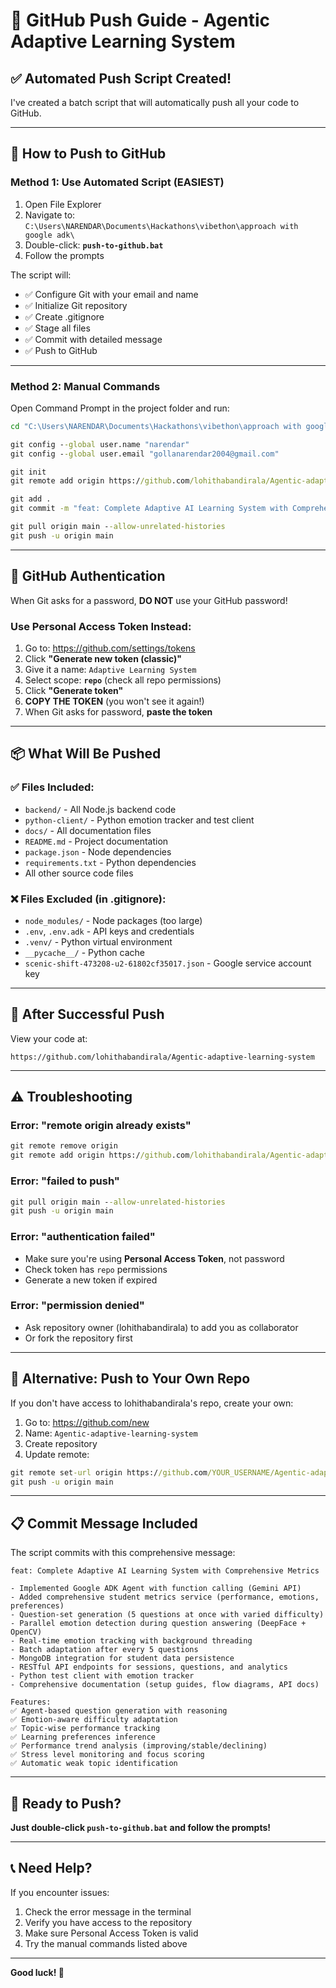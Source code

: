 # 🚀 GitHub Push Guide - Agentic Adaptive Learning System

## ✅ Automated Push Script Created!

I've created a batch script that will automatically push all your code to GitHub.

---

## 🎯 **How to Push to GitHub**

### **Method 1: Use Automated Script (EASIEST)**

1. Open File Explorer
2. Navigate to: `C:\Users\NARENDAR\Documents\Hackathons\vibethon\approach with google adk\`
3. Double-click: **`push-to-github.bat`**
4. Follow the prompts

The script will:
- ✅ Configure Git with your email and name
- ✅ Initialize Git repository
- ✅ Create .gitignore
- ✅ Stage all files
- ✅ Commit with detailed message
- ✅ Push to GitHub

---

### **Method 2: Manual Commands**

Open Command Prompt in the project folder and run:

```cmd
cd "C:\Users\NARENDAR\Documents\Hackathons\vibethon\approach with google adk"

git config --global user.name "narendar"
git config --global user.email "gollanarendar2004@gmail.com"

git init
git remote add origin https://github.com/lohithabandirala/Agentic-adaptive-learning-system.git

git add .
git commit -m "feat: Complete Adaptive AI Learning System with Comprehensive Metrics"

git pull origin main --allow-unrelated-histories
git push -u origin main
```

---

## 🔑 **GitHub Authentication**

When Git asks for a password, **DO NOT** use your GitHub password!

### **Use Personal Access Token Instead:**

1. Go to: https://github.com/settings/tokens
2. Click **"Generate new token (classic)"**
3. Give it a name: `Adaptive Learning System`
4. Select scope: **`repo`** (check all repo permissions)
5. Click **"Generate token"**
6. **COPY THE TOKEN** (you won't see it again!)
7. When Git asks for password, **paste the token**

---

## 📦 **What Will Be Pushed**

### ✅ **Files Included:**
- `backend/` - All Node.js backend code
- `python-client/` - Python emotion tracker and test client
- `docs/` - All documentation files
- `README.md` - Project documentation
- `package.json` - Node dependencies
- `requirements.txt` - Python dependencies
- All other source code files

### ❌ **Files Excluded (in .gitignore):**
- `node_modules/` - Node packages (too large)
- `.env`, `.env.adk` - API keys and credentials
- `.venv/` - Python virtual environment
- `__pycache__/` - Python cache
- `scenic-shift-473208-u2-61802cf35017.json` - Google service account key

---

## 🎉 **After Successful Push**

View your code at:
```
https://github.com/lohithabandirala/Agentic-adaptive-learning-system
```

---

## ⚠️ **Troubleshooting**

### **Error: "remote origin already exists"**
```cmd
git remote remove origin
git remote add origin https://github.com/lohithabandirala/Agentic-adaptive-learning-system.git
```

### **Error: "failed to push"**
```cmd
git pull origin main --allow-unrelated-histories
git push -u origin main
```

### **Error: "authentication failed"**
- Make sure you're using **Personal Access Token**, not password
- Check token has `repo` permissions
- Generate a new token if expired

### **Error: "permission denied"**
- Ask repository owner (lohithabandirala) to add you as collaborator
- Or fork the repository first

---

## 🔄 **Alternative: Push to Your Own Repo**

If you don't have access to lohithabandirala's repo, create your own:

1. Go to: https://github.com/new
2. Name: `Agentic-adaptive-learning-system`
3. Create repository
4. Update remote:

```cmd
git remote set-url origin https://github.com/YOUR_USERNAME/Agentic-adaptive-learning-system.git
git push -u origin main
```

---

## 📋 **Commit Message Included**

The script commits with this comprehensive message:

```
feat: Complete Adaptive AI Learning System with Comprehensive Metrics

- Implemented Google ADK Agent with function calling (Gemini API)
- Added comprehensive student metrics service (performance, emotions, preferences)
- Question-set generation (5 questions at once with varied difficulty)
- Parallel emotion detection during question answering (DeepFace + OpenCV)
- Real-time emotion tracking with background threading
- Batch adaptation after every 5 questions
- MongoDB integration for student data persistence
- RESTful API endpoints for sessions, questions, and analytics
- Python test client with emotion tracker
- Comprehensive documentation (setup guides, flow diagrams, API docs)

Features:
✅ Agent-based question generation with reasoning
✅ Emotion-aware difficulty adaptation
✅ Topic-wise performance tracking
✅ Learning preferences inference
✅ Performance trend analysis (improving/stable/declining)
✅ Stress level monitoring and focus scoring
✅ Automatic weak topic identification
```

---

## 🚀 **Ready to Push?**

**Just double-click `push-to-github.bat` and follow the prompts!**

---

## 📞 **Need Help?**

If you encounter issues:
1. Check the error message in the terminal
2. Verify you have access to the repository
3. Make sure Personal Access Token is valid
4. Try the manual commands listed above

---

**Good luck! 🎉**
